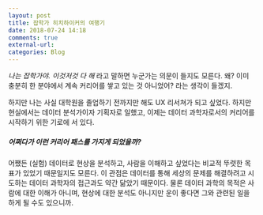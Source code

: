 ```yaml
---
layout: post
title: 잡학가 히치하이커의 여행기 
date: 2018-07-24 14:18
comments: true
external-url:
categories: Blog
---
```


*나는 잡학가야. 이것저것 다 해*
라고 말하면 누군가는 의문이 들지도 모른다. 왜? 이미 충분히 한 분야에서 계속 커리어를 쌓고 있는 것 아니었어? 라는 생각이 들겠지. 

하지만 나는 사실 대학원을 졸업하기 전까지만 해도 UX 리서쳐가 되고 싶었다. 하지만 현실에서는 데이터 분석가이자 기획자로 일했고, 이제는 데이터 과학자로서의 커리어를 시작하기 위한 기로에 서 있다.

##### 어쩌다가 이런 커리어 패스를 가지게 되었을까?

어쨌든 (실험) 데이터로 현상을 분석하고, 사람을 이해하고 싶었다는 비교적 뚜렷한 목표가 있었기 때문일지도 모른다. 이 관점은 데이터를 통해 세상의 문제를 해결하려고 시도하는 데이터 과학자의 접근과도 약간 닮았기 때문이다. 물론 데이터 과학의 목적은 사람에 대한 이해가 아니며, 현상에 대한 분석도 아니지만 운이 좋다면 그와 관련된 일을 하게 될 수도 있으니까.



